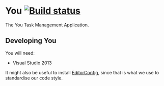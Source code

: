 # You [![Build status](https://ci.appveyor.com/api/projects/status/v0nblgg1fq3g0fnb)](https://ci.appveyor.com/project/lowjoel/main)
The You Task Management Application.

## Developing You
You will need:

- Visual Studio 2013

It might also be useful to install [EditorConfig](http://editorconfig.org/), since that is what we use to standardise our code style. 
